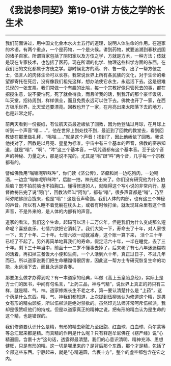 # 《我说参同契》第19-01讲 方伎之学的长生术

------

我们前面讲过，用中国文化金木水火土五行的道理，说明人体生命的作用。在道家的术语，有两个重点，一个是药物，一个是火候。讲到药物，就要追溯到春秋战国的诸子百家。所谓百家包括了阴阳家以及方伎之学，方就是方术，一种方法；伎就是现在专家技术，也包括了医药。现在所谓的化学、物理这些科学方面的东西，在我们旧的文化都属于方伎之学。那时候北方的燕、齐、鲁一带，出了一帮方伎之士，倡言人的肉体生命可以长存。我常说世界上所有各民族的文化，对于生命的希望都寄托在死后，没有像我们祖先这样，想办法使它永生，永远活下去。这是很难兑现的一张支票。我们常做一个有趣的比喻，每一个宗教好像只管死去的事，都在招揽生意，说不要怕死，死了就会得救，而且听我的话，到我开的那个豪华饭店，叫天堂，招待周到，样样倶全，而且免费永远可以住下去。佛教也开了一家，在西方极乐世界，比天堂还要漂亮。回教也开了一家，在月亮出来太阳落下去的地方，也是非常之好。

前两天看到一份报纸，有位航天员最近皈依了回教，因为他登陆过月球，在月球上听到一个声音“嗡……”，他在世界上到处找不到，最近到了回教的教堂去，看到回教徒在那里做礼拜，“嗡嗡……”就是这个声音！找到了，因此他皈依了回教。我说他找对了，回教是以月亮、星星为标准。宇宙中有三个基本的声音，佛教的密宗知道，就是“嗡”、“啊”、“吽”这三个基本音，一切咒语都有这个基本音。至于这个音声的神秘、力量之大，那是说不完的。尤其是“嗡”跟“吽”两个音，几乎每一个宗教都有的。

譬如佛教用“嗡嘛呢叭咪吽”，你们读《济公传》，济癫和尚一边吃狗肉，一边喝酒，一边念“嗡嘛呢叭咪吽”，后脑一拍，神光就出来了。你们没有研究他为什么拍后脑？既不拍前脑也不拍胸口。懂得修道的人，就晓得这个写小说的非常内行。基督教祷告完了说“阿门”，回教法师叫“阿訇”，都有“嗡”，很多声音都是“嗡”，乃至阿弥陀佛综合拢来，也是“嗡”！这是音声瑜伽。我们人体的内部，也有这三个神秘的声音。所以有人睡不着觉躺在枕头上，或者有时候打坐，就发现耳朵里有这个怪声音，不是外来的，是人体的内部有的声音。

道家的看法，我们这个生命，起码可以活十二万亿年。但是我们为什么变成那么短命呢？喜怒哀乐、七情六欲把它消耗了。我们大笑一下，寿命去了十年，对人家恨一下，去了十年、二十年。七情六欲一动就减寿，这个账一算下来， 活个三十年已经了不起了。另外再简单地算我们的寿命，假定活六十年，一半在睡觉，去了三十年。剩下三十年当中，前面十一二岁不懂事去掉了，后来老了有七八年迷迷糊糊的活着，再扣掉三餐饭大小便和生病，一个人活到六十年，真正过日子，不过几年而已。所以道家说我们把生命糟蹋得很厉害，因此这一帮方士专研究恢复生命的功能，永远活下去，而且永远是青春。

那要怎么做才办得到呢？有一本道家的经典，叫做《高上玉皇胎息经》，实际上是方士们的医书，中间有句名言，“上药三品，神与气精”，说世界上真正的药只有三样，就是精、气、神。道家修炼长生不老之术，第一要认清楚什么是 “上药”，这个药是什么东西。精、气、神我们都知道，上次提到伍柳派认为修道这个精，是男女有形的精虫卵脏，所以伍柳派是绝对禁欲的。虽然印光法师非常呵斥伍柳派，我却是很赞叹他们的持戒。但是以道家真正的精神之说，把有形的精血认为是生命的这个精，也是错误的。

我们修道要认识什么是精，有形的精虫卵脏乃至细胞、红血球、白血球、荷尔蒙等等总汇起来都是精。而真精的作用是什么呢？只有释迦牟尼佛在《楞严经》说“心精遍圆，含裹十方”这句话，透露得最清楚。我们的心意识清明、精神充沛、思想健旺，只是有形的精。这一切是哪里来的？是背后那个东西，那个才是精，包括了全部这些东西。宁静起来，就是“心精遍圆，含裹十方”，整个的虚空都包含在它之内。